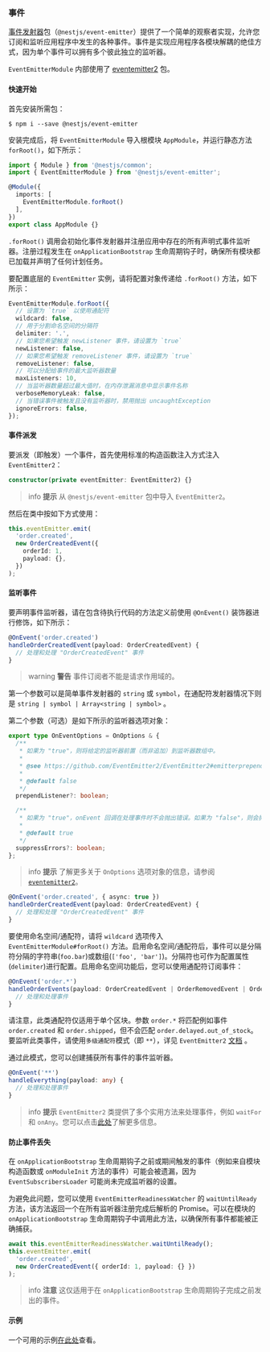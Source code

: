 ### 事件

[事件发射器](https://www.npmjs.com/package/@nestjs/event-emitter)包（`@nestjs/event-emitter`）提供了一个简单的观察者实现，允许您订阅和监听应用程序中发生的各种事件。事件是实现应用程序各模块解耦的绝佳方式，因为单个事件可以拥有多个彼此独立的监听器。

`EventEmitterModule` 内部使用了 [eventemitter2](https://github.com/EventEmitter2/EventEmitter2) 包。

#### 快速开始

首先安装所需包：

```shell
$ npm i --save @nestjs/event-emitter
```

安装完成后，将 `EventEmitterModule` 导入根模块 `AppModule`，并运行静态方法 `forRoot()`，如下所示：

```typescript
import { Module } from '@nestjs/common';
import { EventEmitterModule } from '@nestjs/event-emitter';

@Module({
  imports: [
    EventEmitterModule.forRoot()
  ],
})
export class AppModule {}
```

`.forRoot()` 调用会初始化事件发射器并注册应用中存在的所有声明式事件监听器。注册过程发生在 `onApplicationBootstrap` 生命周期钩子时，确保所有模块都已加载并声明了任何计划任务。

要配置底层的 `EventEmitter` 实例，请将配置对象传递给 `.forRoot()` 方法，如下所示：

```typescript
EventEmitterModule.forRoot({
  // 设置为 `true` 以使用通配符
  wildcard: false,
  // 用于分割命名空间的分隔符
  delimiter: '.',
  // 如果您希望触发 newListener 事件，请设置为 `true`
  newListener: false,
  // 如果您希望触发 removeListener 事件，请设置为 `true`
  removeListener: false,
  // 可以分配给事件的最大监听器数量
  maxListeners: 10,
  // 当监听器数量超过最大值时，在内存泄漏消息中显示事件名称
  verboseMemoryLeak: false,
  // 当错误事件被触发且没有监听器时，禁用抛出 uncaughtException
  ignoreErrors: false,
});
```

#### 事件派发

要派发（即触发）一个事件，首先使用标准的构造函数注入方式注入 `EventEmitter2`：

```typescript
constructor(private eventEmitter: EventEmitter2) {}
```

> info **提示** 从 `@nestjs/event-emitter` 包中导入 `EventEmitter2`。

然后在类中按如下方式使用：

```typescript
this.eventEmitter.emit(
  'order.created',
  new OrderCreatedEvent({
    orderId: 1,
    payload: {},
  })
);
```

#### 监听事件

要声明事件监听器，请在包含待执行代码的方法定义前使用 `@OnEvent()` 装饰器进行修饰，如下所示：

```typescript
@OnEvent('order.created')
handleOrderCreatedEvent(payload: OrderCreatedEvent) {
  // 处理和处理 "OrderCreatedEvent" 事件
}
```

> warning **警告** 事件订阅者不能是请求作用域的。

第一个参数可以是简单事件发射器的 `string` 或 `symbol`，在通配符发射器情况下则是 `string | symbol | Array<string | symbol>` 。

第二个参数（可选）是如下所示的监听器选项对象：

```typescript
export type OnEventOptions = OnOptions & {
  /**
   * 如果为 "true"，则将给定的监听器前置（而非追加）到监听器数组中。
   *
   * @see https://github.com/EventEmitter2/EventEmitter2#emitterprependlistenerevent-listener-options
   *
   * @default false
   */
  prependListener?: boolean;

  /**
   * 如果为 "true"，onEvent 回调在处理事件时不会抛出错误。如果为 "false"，则会抛出错误。
   *
   * @default true
   */
  suppressErrors?: boolean;
};
```

> info **提示** 了解更多关于 `OnOptions` 选项对象的信息，请参阅 [`eventemitter2`](https://github.com/EventEmitter2/EventEmitter2#emitteronevent-listener-options-objectboolean)。

```typescript
@OnEvent('order.created', { async: true })
handleOrderCreatedEvent(payload: OrderCreatedEvent) {
  // 处理和处理 "OrderCreatedEvent" 事件
}
```

要使用命名空间/通配符，请将 `wildcard` 选项传入 `EventEmitterModule#forRoot()` 方法。启用命名空间/通配符后，事件可以是分隔符分隔的字符串(`foo.bar`)或数组(`['foo', 'bar']`)。分隔符也可作为配置属性(`delimiter`)进行配置。启用命名空间功能后，您可以使用通配符订阅事件：

```typescript
@OnEvent('order.*')
handleOrderEvents(payload: OrderCreatedEvent | OrderRemovedEvent | OrderUpdatedEvent) {
  // 处理和处理事件
}
```

请注意，此类通配符仅适用于单个区块。参数 `order.*` 将匹配例如事件 `order.created` 和 `order.shipped`，但不会匹配 `order.delayed.out_of_stock`。要监听此类事件，请使用`多级通配符`模式（即 `**`），详见 `EventEmitter2` [文档](https://github.com/EventEmitter2/EventEmitter2#multi-level-wildcards) 。

通过此模式，您可以创建捕获所有事件的事件监听器。

```typescript
@OnEvent('**')
handleEverything(payload: any) {
  // 处理和处理事件
}
```

> info **提示** `EventEmitter2` 类提供了多个实用方法来处理事件，例如 `waitFor` 和 `onAny`。您可以点击[此处](https://github.com/EventEmitter2/EventEmitter2)了解更多信息。

#### 防止事件丢失

在 `onApplicationBootstrap` 生命周期钩子之前或期间触发的事件（例如来自模块构造函数或 `onModuleInit` 方法的事件）可能会被遗漏，因为 `EventSubscribersLoader` 可能尚未完成监听器的设置。

为避免此问题，您可以使用 `EventEmitterReadinessWatcher` 的 `waitUntilReady` 方法，该方法返回一个在所有监听器注册完成后解析的 Promise。可以在模块的 `onApplicationBootstrap` 生命周期钩子中调用此方法，以确保所有事件都能被正确捕获。

```typescript
await this.eventEmitterReadinessWatcher.waitUntilReady();
this.eventEmitter.emit(
  'order.created',
  new OrderCreatedEvent({ orderId: 1, payload: {} })
);
```

> info **注意** 这仅适用于在 `onApplicationBootstrap` 生命周期钩子完成之前发出的事件。

#### 示例

一个可用的示例[在此处](https://github.com/nestjs/nest/tree/master/sample/30-event-emitter)查看。
